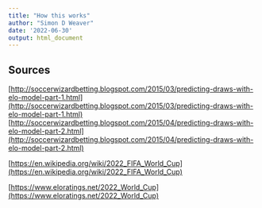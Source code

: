 ```yaml
---
title: "How this works"
author: "Simon D Weaver"
date: '2022-06-30'
output: html_document
---
```


## Sources
[http://soccerwizardbetting.blogspot.com/2015/03/predicting-draws-with-elo-model-part-1.html](http://soccerwizardbetting.blogspot.com/2015/03/predicting-draws-with-elo-model-part-1.html)  
[http://soccerwizardbetting.blogspot.com/2015/04/predicting-draws-with-elo-model-part-2.html](http://soccerwizardbetting.blogspot.com/2015/04/predicting-draws-with-elo-model-part-2.html)  

[https://en.wikipedia.org/wiki/2022_FIFA_World_Cup](https://en.wikipedia.org/wiki/2022_FIFA_World_Cup)  


[https://www.eloratings.net/2022_World_Cup](https://www.eloratings.net/2022_World_Cup)